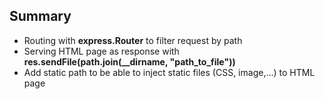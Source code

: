 ## Summary

* Routing with **express.Router** to filter request by path
* Serving HTML page as response with **res.sendFile(path.join(__dirname, "path_to_file"))**
* Add static path to be able to inject static files (CSS, image,...) to HTML page